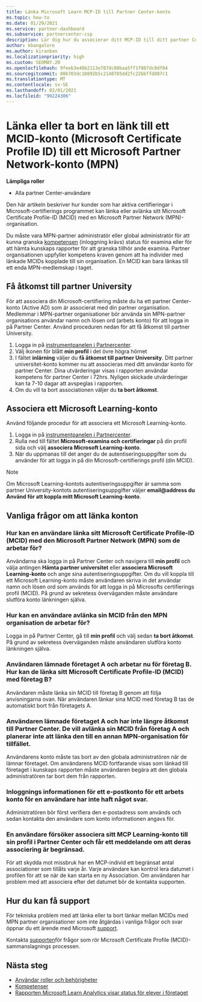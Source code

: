 ```yaml
---
title: Länka Microsoft Learn MCP-ID till Partner Center-konto
ms.topic: how-to
ms.date: 01/29/2021
ms.service: partner-dashboard
ms.subservice: partnercenter-csp
description: Lär dig hur du associerar ditt MCP-ID till ditt partner Center-konto så att ditt företag kan se de utbildningar och utbildnings vägar som du har vidtagit för kompetens.
author: kbangalore
ms.author: kiranban
ms.localizationpriority: high
ms.custom: SEOMAY.20
ms.openlocfilehash: 9feeb3e40b2113e787dc80baa5ff1f807dc8df04
ms.sourcegitcommit: 80b703dc10892b5c2140785dd2fc22bbffd887c1
ms.translationtype: MT
ms.contentlocale: sv-SE
ms.lasthandoff: 02/01/2021
ms.locfileid: "99224306"
---
```

# <a name="link-or-unlink-a-microsoft-certification-profile-id-mcid-to-a-microsoft-partner-network-mpn-account"></a>Länka eller ta bort en länk till ett MCID-konto (Microsoft Certificate Profile ID) till ett Microsoft Partner Network-konto (MPN)

**Lämpliga roller**

- Alla partner Center-användare

Den här artikeln beskriver hur kunder som har aktiva certifieringar i Microsoft-certifierings programmet kan länka eller avlänka sitt Microsoft Certificate Profile-ID (MCID) med en Microsoft Partner Network (MPN)-organisation.

Du måste vara MPN-partner administratör eller global administratör för att kunna granska [kompetensen](https://partner.microsoft.com/pcv/partnership/competencies) (inloggning krävs) status för examina eller för att hämta kunskaps rapporter för att granska tillhör ande examina. Partner organisationen uppfyller kompetens kraven genom att ha individer med länkade MCIDs kopplade till sin organisation. En MCID kan bara länkas till ett enda MPN-medlemskap i taget.

## <a name="get-partner-university-access"></a>Få åtkomst till partner University

För att associera din Microsoft-certifiering måste du ha ett partner Center-konto (Active AD) som är associerat med din partner organisation. Medlemmar i MPN-partner organisationer bör använda sin MPN-partner organisations användar namn och lösen ord (arbets konto) för att logga in på Partner Center.
Använd proceduren nedan för att få åtkomst till partner University.

1. Logga in på [instrumentpanelen i Partnercenter](https://partner.microsoft.com/dashboard/).
2. Välj ikonen för blått **min profil** i det övre högra hörnet
3. I fältet **inlärning** väljer du **få åtkomst till partner University**.
Ditt partner universitet-konto kommer nu att associeras med ditt användar konto för partner Center. Dina utvärderingar visas i rapporten användar kompetens för partner Center i 72hrs. Nyligen skickade utvärderingar kan ta 7-10 dagar att avspeglas i rapporten.
4. Om du vill ta bort associationen väljer du **ta bort åtkomst**.

## <a name="associate-a-microsoft-learning-account"></a>Associera ett Microsoft Learning-konto

Använd följande procedur för att associera ett Microsoft Learning-konto. 

1. Logga in på [instrumentpanelen i Partnercenter](https://partner.microsoft.com/dashboard/).
2. Rulla ned till fältet **Microsoft-examina och certifieringar** på din profil sida och välj **associera Microsoft Learning-konto**.
3. När du uppmanas till det anger du de autentiseringsuppgifter som du använder för att logga in på din Microsoft-certifierings profil (din MCID).

>[!NOTE]
>Om Microsoft Learning-kontots autentiseringsuppgifter är samma som partner University-kontots autentiseringsuppgifter väljer **email@address du Använd för att koppla mitt Microsoft Learning-konto**.

## <a name="frequently-asked-questions-about-linking-accounts"></a>Vanliga frågor om att länka konton

### <a name="how-can-a-user-link-their-microsoft-certification-profile-id-mcid-with-the-microsoft-partner-network-mpn-organization-they-work-for"></a>Hur kan en användare länka sitt Microsoft Certificate Profile-ID (MCID) med den Microsoft Partner Network (MPN) som de arbetar för?

Användarna ska logga in på Partner Center och navigera till **min profil** och välja antingen **Hämta partner universitet** eller **associera Microsoft Learning-konto** och ange sina autentiseringsuppgifter. Om du vill koppla till ett Microsoft Learning-konto måste användaren skriva in det användar namn och lösen ord som används för att logga in på Microsofts certifierings profil (MCID). På grund av sekretess överväganden måste användare slutföra konto länkningen själva.  

### <a name="how-can-a-user-unlink-their-mcid-from-the-mpn-organization-they-work-for"></a>Hur kan en användare avlänka sin MCID från den MPN organisation de arbetar för?

Logga in på Partner Center, gå till **min profil** och välj sedan **ta bort åtkomst**. På grund av sekretess överväganden måste användaren slutföra konto länkningen själva.

### <a name="the-user-left-company-a-and-now-works-for-company-b-how-can-they-link-their-microsoft-certification-profile-id-mcid-with-company-b"></a>Användaren lämnade företaget A och arbetar nu för företag B. Hur kan de länka sitt Microsoft Certificate Profile-ID (MCID) med företag B?

Användaren måste länka sin MCID till företag B genom att följa anvisningarna ovan. När användaren länkar sina MCID med företag B tas de automatiskt bort från företagets A.

### <a name="the-user-left-company-a-and-no-longer-has-access-to-partner-center-they-want-to-unlink-their-mcid-from-company-a-and-are-not-planning-to-link-it-with-another-mpn-organization-at-the-moment"></a>Användaren lämnade företaget A och har inte längre åtkomst till Partner Center. De vill avlänka sin MCID från företag A och planerar inte att länka den till en annan MPN-organisation för tillfället.

Användarens konto måste tas bort av den globala administratören när de lämnar företaget. Om användarens MCID fortfarande visas som länkad till företaget i kunskaps rapporten måste användaren begära att den globala administratören tar bort dem från rapporten.

### <a name="the-admin-provided-sign-in-details-for-a-work-email-account-to-a-user-and-they-have-had-no-response"></a>Inloggnings informationen för ett e-postkonto för ett arbets konto för en användare har inte haft något svar.

Administratören bör först verifiera den e-postadress som används och sedan kontakta den användare som konto informationen angavs för.

### <a name="a-user-tries-to-associate-their-mcp-learning-account-to-their-profile-in-partner-center-and-receives-a-message-that-their-association-is-limited"></a>En användare försöker associera sitt MCP Learning-konto till sin profil i Partner Center och får ett meddelande om att deras associering är begränsad.

För att skydda mot missbruk har en MCP-individ ett begränsat antal associationer som tillåts varje år. Varje användare kan kontrol lera datumet i profilen för att se när de kan starta en ny Association. Om användaren har problem med att associera efter det datumet bör de kontakta supporten.  

## <a name="how-to-get-support"></a>Hur du kan få support

För tekniska problem med att länka eller ta bort länkar mellan MCIDs med MPN partner organisationer som inte åtgärdas i vanliga frågor och svar öppnar du ett ärende med Microsoft [support](https://partner.microsoft.com/support).

Kontakta [supporten](https://aka.ms/mcpforum)för frågor som rör Microsoft Certificate Profile (MCID)-sammanslagnings processen.

## <a name="next-steps"></a>Nästa steg

- [Användar roller och behörigheter](https://docs.microsoft.com/partner-center/permissions-overview)
- [Kompetenser](https://partner.microsoft.com/membership/competencies)
- [Rapporten Microsoft Learn Analytics visar status för elever i företaget](ms-learn-analytics.md)